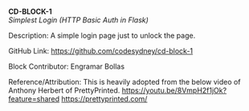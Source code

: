 **CD-BLOCK-1**<br/>
*Simplest Login (HTTP Basic Auth in Flask)*

Description: A simple login page just to unlock the page. 

GitHub Link: https://github.com/codesydney/cd-block-1

Block Contributor: Engramar Bollas

Reference/Attribution:
This is heavily adopted from the below video of Anthony Herbert of PrettyPrinted.
https://youtu.be/8VmpH2f1jOk?feature=shared
https://prettyprinted.com/
